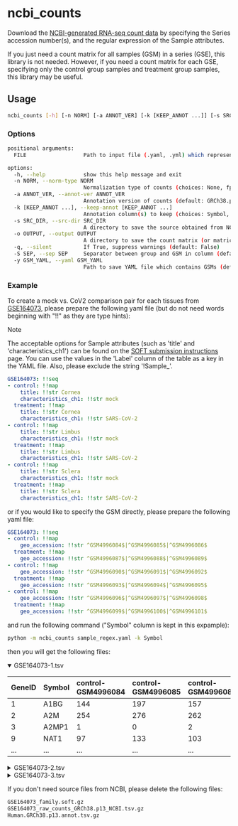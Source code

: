 # ncbi_counts

Download the [NCBI-generated RNA-seq count data](https://www.ncbi.nlm.nih.gov/geo/info/rnaseqcounts.html) by specifying the Series accession number(s), and the regular expression of the Sample attributes.

If you just need a count matrix for all samples (GSM) in a series (GSE), this library is not needed. However, if you need a count matrix for each GSE, specifying only the control group samples and treatment group samples, this library may be useful.

## Usage

```sh
ncbi_counts [-h] [-n NORM] [-a ANNOT_VER] [-k [KEEP_ANNOT ...]] [-s SRC_DIR] [-o OUTPUT] [-q] [-S SEP] [-y GSM_YAML] FILE
```

### Options

```sh
positional arguments:
  FILE                  Path to input file (.yaml, .yml) which represents each GSE accession number(s) which contains a sequence of maps with two keys: 'control' and 'treatment'. Each of these maps further contains key(s) (e.g., 'title', 'characteristics_ch1').

options:
  -h, --help            show this help message and exit
  -n NORM, --norm-type NORM
                        Normalization type of counts (choices: None, fpkm, tpm, default: None)
  -a ANNOT_VER, --annot-ver ANNOT_VER
                        Annotation version of counts (default: GRCh38.p13)
  -k [KEEP_ANNOT ...], --keep-annot [KEEP_ANNOT ...]
                        Annotation column(s) to keep (choices: Symbol, Description, Synonyms, GeneType, EnsemblGeneID, Status, ChrAcc, ChrStart, ChrStop, Orientation, Length, GOFunctionID, GOProcessID, GOComponentID, GOFunction, GOProcess, GOComponent, default: None)
  -s SRC_DIR, --src-dir SRC_DIR
                        A directory to save the source obtained from NCBI (default: ./)
  -o OUTPUT, --output OUTPUT
                        A directory to save the count matrix (or matrices) (default: ./)
  -q, --silent          If True, suppress warnings (default: False)
  -S SEP, --sep SEP     Separator between group and GSM in column (default: -)
  -y GSM_YAML, --yaml GSM_YAML
                        Path to save YAML file which contains GSMs (default: None)
```

### Example

To create a mock vs. CoV2 comparison pair for each tissues from [GSE164073](https://www.ncbi.nlm.nih.gov/geo/query/acc.cgi?acc=GSE164073), please prepare the following yaml file (but do not need words beginning with "!!" as they are type hints):

> [!NOTE]
> The acceptable options for Sample attributes (such as 'title' and 'characteristics_ch1') can be found on the [SOFT submission instructions](https://www.ncbi.nlm.nih.gov/geo/info/soft.html#sample_tab) page.
> You can use the values in the 'Label' column of the table as a key in the YAML file. Also, please exclude the string '!Sample_'.

```sample_regex.yaml
GSE164073: !!seq
- control: !!map
    title: !!str Cornea
    characteristics_ch1: !!str mock
  treatment: !!map
    title: !!str Cornea
    characteristics_ch1: !!str SARS-CoV-2
- control: !!map
    title: !!str Limbus
    characteristics_ch1: !!str mock
  treatment: !!map
    title: !!str Limbus
    characteristics_ch1: !!str SARS-CoV-2
- control: !!map
    title: !!str Sclera
    characteristics_ch1: !!str mock
  treatment: !!map
    title: !!str Sclera
    characteristics_ch1: !!str SARS-CoV-2
```

or if you would like to specify the GSM directly, please prepare the following yaml file:

```samples.yaml
GSE164073: !!seq
- control: !!map
    geo_accession: !!str ^GSM4996084$|^GSM4996085$|^GSM4996086$
  treatment: !!map
    geo_accession: !!str ^GSM4996087$|^GSM4996088$|^GSM4996089$
- control: !!map
    geo_accession: !!str ^GSM4996090$|^GSM4996091$|^GSM4996092$
  treatment: !!map
    geo_accession: !!str ^GSM4996093$|^GSM4996094$|^GSM4996095$
- control: !!map
    geo_accession: !!str ^GSM4996096$|^GSM4996097$|^GSM4996098$
  treatment: !!map
    geo_accession: !!str ^GSM4996099$|^GSM4996100$|^GSM4996101$
```

and run the following command ("Symbol" column is kept in this expample):

```sh
python -m ncbi_counts sample_regex.yaml -k Symbol
```

then you will get the following files:

<details open><summary>GSE164073-1.tsv</summary>

|GeneID|Symbol|control-GSM4996084|control-GSM4996085|control-GSM4996086|treatment-GSM4996088|treatment-GSM4996087|treatment-GSM4996089|
|:----|:----|:----|:----|:----|:----|:----|:----|
|1|A1BG|144|197|157|156|133|122|
|2|A2M|254|276|262|178|153|178|
|3|A2MP1|1|0|2|0|0|0|
|9|NAT1|97|133|103|83|93|88|
|...|...|...|...|...|...|...|...|
</details>
<details><summary>GSE164073-2.tsv</summary>

|GeneID|Symbol|control-GSM4996092|control-GSM4996091|control-GSM4996090|treatment-GSM4996095|treatment-GSM4996094|treatment-GSM4996093|
|:----|:----|:----|:----|:----|:----|:----|:----|
|1|A1BG|175|167|203|143|145|145|
|2|A2M|261|158|427|215|145|169|
|3|A2MP1|0|0|0|0|0|2|
|9|NAT1|122|100|133|90|78|80|
|...|...|...|...|...|...|...|...|
</details>

<details><summary>GSE164073-3.tsv</summary>

|GeneID|Symbol|control-GSM4996098|control-GSM4996097|control-GSM4996096|treatment-GSM4996099|treatment-GSM4996100|treatment-GSM4996101|
|:----|:----|:----|:----|:----|:----|:----|:----|
|1|A1BG|158|115|140|136|124|145|
|2|A2M|3337|2261|2536|1524|1288|1807|
|3|A2MP1|0|0|0|0|0|0|
|9|NAT1|83|64|68|65|52|79|
|...|...|...|...|...|...|...|...|
</details>

If you don't need source files from NCBI, please delete the following files:

```sh
GSE164073_family.soft.gz
GSE164073_raw_counts_GRCh38.p13_NCBI.tsv.gz
Human.GRCh38.p13.annot.tsv.gz
```
